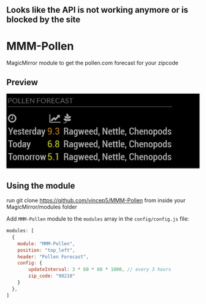 ## Looks like the API is not working anymore or is blocked by the site

# MMM-Pollen
MagicMirror module to get the pollen.com forecast for your zipcode

## Preview
![screenshot1](screenshot1.JPG)

## Using the module
run git clone https://github.com/vincep5/MMM-Pollen from inside your MagicMirror/modules folder

Add `MMM-Pollen` module to the `modules` array in the `config/config.js` file:
````javascript
modules: [
  {
    module: "MMM-Pollen",
    position: "top_left",
    header: "Pollen Forecast",
    config: {
        updateInterval: 3 * 60 * 60 * 1000, // every 3 hours
        zip_code: "90210"
    }
  },
]
